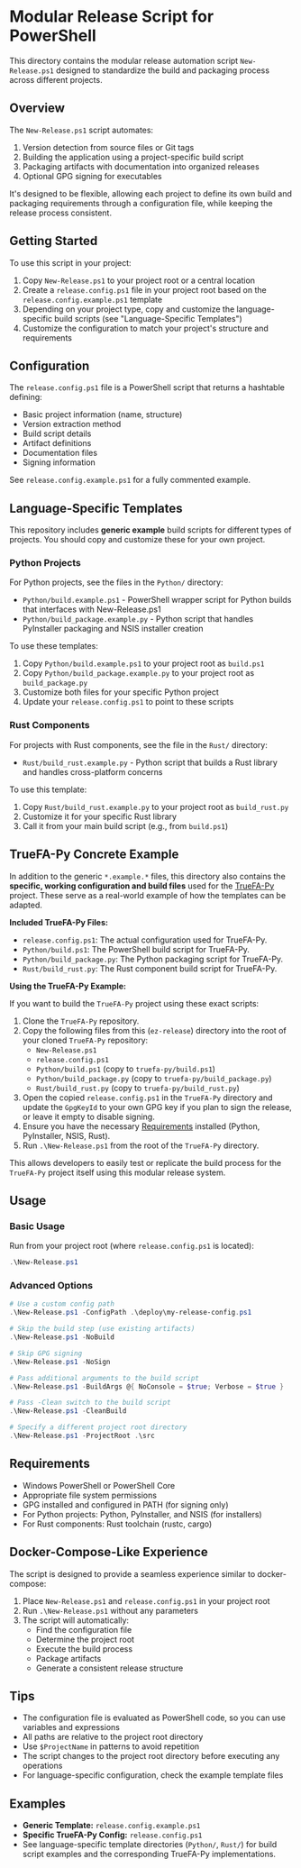 # Modular Release Script for PowerShell

This directory contains the modular release automation script `New-Release.ps1` designed to standardize the build and packaging process across different projects.

## Overview

The `New-Release.ps1` script automates:

1. Version detection from source files or Git tags
2. Building the application using a project-specific build script
3. Packaging artifacts with documentation into organized releases
4. Optional GPG signing for executables

It's designed to be flexible, allowing each project to define its own build and packaging requirements through a configuration file, while keeping the release process consistent.

## Getting Started

To use this script in your project:

1. Copy `New-Release.ps1` to your project root or a central location
2. Create a `release.config.ps1` file in your project root based on the `release.config.example.ps1` template
3. Depending on your project type, copy and customize the language-specific build scripts (see "Language-Specific Templates")
4. Customize the configuration to match your project's structure and requirements

## Configuration

The `release.config.ps1` file is a PowerShell script that returns a hashtable defining:

- Basic project information (name, structure)
- Version extraction method
- Build script details
- Artifact definitions
- Documentation files
- Signing information

See `release.config.example.ps1` for a fully commented example.

## Language-Specific Templates

This repository includes **generic example** build scripts for different types of projects. You should copy and customize these for your own project.

### Python Projects

For Python projects, see the files in the `Python/` directory:

- `Python/build.example.ps1` - PowerShell wrapper script for Python builds that interfaces with New-Release.ps1
- `Python/build_package.example.py` - Python script that handles PyInstaller packaging and NSIS installer creation

To use these templates:
1. Copy `Python/build.example.ps1` to your project root as `build.ps1`
2. Copy `Python/build_package.example.py` to your project root as `build_package.py`
3. Customize both files for your specific Python project
4. Update your `release.config.ps1` to point to these scripts

### Rust Components

For projects with Rust components, see the file in the `Rust/` directory:

- `Rust/build_rust.example.py` - Python script that builds a Rust library and handles cross-platform concerns

To use this template:
1. Copy `Rust/build_rust.example.py` to your project root as `build_rust.py`
2. Customize it for your specific Rust library
3. Call it from your main build script (e.g., from `build.ps1`)

## TrueFA-Py Concrete Example

In addition to the generic `*.example.*` files, this directory also contains the **specific, working configuration and build files** used for the [TrueFA-Py](https://github.com/zainibeats/truefa-py) project. These serve as a real-world example of how the templates can be adapted.

**Included TrueFA-Py Files:**
- `release.config.ps1`: The actual configuration used for TrueFA-Py.
- `Python/build.ps1`: The PowerShell build script for TrueFA-Py.
- `Python/build_package.py`: The Python packaging script for TrueFA-Py.
- `Rust/build_rust.py`: The Rust component build script for TrueFA-Py.

**Using the TrueFA-Py Example:**

If you want to build the `TrueFA-Py` project using these exact scripts:
1. Clone the `TrueFA-Py` repository.
2. Copy the following files from this (`ez-release`) directory into the root of your cloned `TrueFA-Py` repository:
   - `New-Release.ps1`
   - `release.config.ps1`
   - `Python/build.ps1` (copy to `truefa-py/build.ps1`)
   - `Python/build_package.py` (copy to `truefa-py/build_package.py`)
   - `Rust/build_rust.py` (copy to `truefa-py/build_rust.py`)
3. Open the copied `release.config.ps1` in the `TrueFA-Py` directory and update the `GpgKeyId` to your own GPG key if you plan to sign the release, or leave it empty to disable signing.
4. Ensure you have the necessary [Requirements](#requirements) installed (Python, PyInstaller, NSIS, Rust).
5. Run `.\New-Release.ps1` from the root of the `TrueFA-Py` directory.

This allows developers to easily test or replicate the build process for the `TrueFA-Py` project itself using this modular release system.

## Usage

### Basic Usage

Run from your project root (where `release.config.ps1` is located):

```powershell
.\New-Release.ps1
```

### Advanced Options

```powershell
# Use a custom config path
.\New-Release.ps1 -ConfigPath .\deploy\my-release-config.ps1

# Skip the build step (use existing artifacts)
.\New-Release.ps1 -NoBuild

# Skip GPG signing
.\New-Release.ps1 -NoSign

# Pass additional arguments to the build script
.\New-Release.ps1 -BuildArgs @{ NoConsole = $true; Verbose = $true }

# Pass -Clean switch to the build script
.\New-Release.ps1 -CleanBuild

# Specify a different project root directory
.\New-Release.ps1 -ProjectRoot .\src
```

## Requirements

- Windows PowerShell or PowerShell Core
- Appropriate file system permissions
- GPG installed and configured in PATH (for signing only)
- For Python projects: Python, PyInstaller, and NSIS (for installers)
- For Rust components: Rust toolchain (rustc, cargo)

## Docker-Compose-Like Experience

The script is designed to provide a seamless experience similar to docker-compose:

1. Place `New-Release.ps1` and `release.config.ps1` in your project root
2. Run `.\New-Release.ps1` without any parameters
3. The script will automatically:
   - Find the configuration file
   - Determine the project root
   - Execute the build process
   - Package artifacts
   - Generate a consistent release structure

## Tips

- The configuration file is evaluated as PowerShell code, so you can use variables and expressions
- All paths are relative to the project root directory
- Use `$ProjectName` in patterns to avoid repetition
- The script changes to the project root directory before executing any operations
- For language-specific configuration, check the example template files

## Examples

- **Generic Template:** `release.config.example.ps1`
- **Specific TrueFA-Py Config:** `release.config.ps1`
- See language-specific template directories (`Python/`, `Rust/`) for build script examples and the corresponding TrueFA-Py implementations.